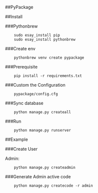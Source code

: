 ##PyPackage

##Install

###Pythonbrew

        sudo esay_install pip
        sudo esay_install pythonbrew

###Create env

        pythonbrew venv create pypackage

###Prerequisite

        pip install -r requirements.txt

###Custom the Configuration
        
        pypackage/config.cfg

###Sync database

        python manage.py createall

###Run

        python manage.py runserver

##Example

###Create User

Admin:

        python manage.py createadmin

###Generate Admin active code

        python manage.py createcode -r admin


